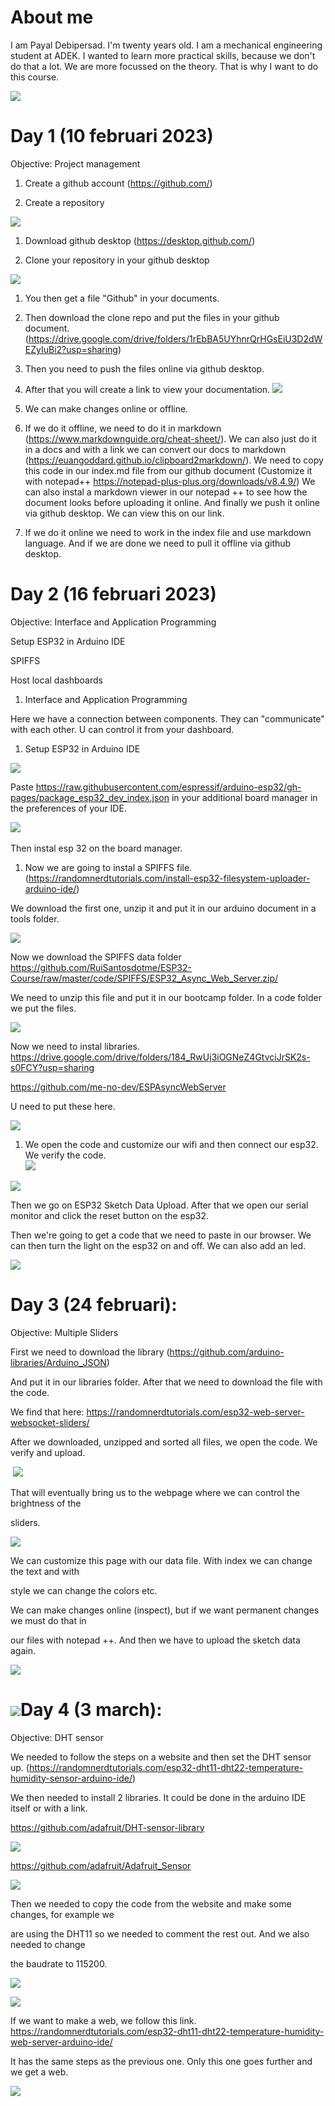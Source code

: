 About me
========

I am Payal Debipersad. I'm twenty years old. I am a mechanical engineering student at ADEK. I wanted to learn more practical skills, because we don't do that a lot. We are more focussed on the theory. That is why I want to do this course. 

![](https://lh6.googleusercontent.com/98ovlR7i_LQPeCCsVmqZ4beQBaor8W_HHrKoCvYidRr20q0XC_E8C3FMMAsjDApvsVwepbNCLh54CQFDDm603r-9BXN2OLvLGbTCOxaj9Zv3G-SacjqiU8NQAeTYBiKwGQ61ANqJJGV1jNJJMjb9rpU)

Day 1 (10 februari 2023)
========================

Objective: Project management

1.  Create a github account (<https://github.com/>)

2.  Create a repository 

![](https://lh4.googleusercontent.com/QrvQTvp3jR6-E1ZhlYo4N4QsHAdr1DuWKs7WaUUdd0OxwYrNqXAiLdFhFV5VkAzCUYvDerd0XuNGmM4NwV_kyfzP-8TPF4fOwiIP8IvHAxz7BA0xcXLCXVWjIJItkgSi5apf1-PaYIm857CW0dv_fyU)

1.  Download github desktop (<https://desktop.github.com/>)

2.  Clone your repository in your github desktop

![](https://lh6.googleusercontent.com/7n9uSx2_p8Zatd2a08Up-tcgyVxE6ueckP6ErvmYQ_vQ6LuEoR7R6dY0O3KcaMj9T9UumVKu1bX4an-bU9DLCGxd24_TDgQKkUjp13Ri4hEoqkeXWUKZKL2V0qSPoBTTs28fVqKt9WdkFHzlUxgEvqA)

1.  You then get a file "Github" in your documents. 

2.  Then download the clone repo and put the files in your github document. (<https://drive.google.com/drive/folders/1rEbBA5UYhnrQrHGsEiU3D2dWEZyIuBi2?usp=sharing>)

3.  Then you need to push the files online via github desktop.

4.  After that you will create a link to view your documentation. ![](https://lh4.googleusercontent.com/vTnVDXZD5IE0r2SeWQ6MaCd5sfEMbpRB6MYIEpKpEW-NsFc54jOuWl0ow2C-d4GQPmtRfDYNppP44CoTlV_kwjejVa4gOCVeVdgLAmHrdYyrnQJzzpIGyJ2IIo9BIVU6fEB0Sk3ovLUtQnAUtkJxWw0)

5.  We can make changes online or offline. 

1.  If we do it offline, we need to do it in markdown (<https://www.markdownguide.org/cheat-sheet/>). We can also just do it in a docs and with a link we can convert our docs to markdown (<https://euangoddard.github.io/clipboard2markdown/>). We need to copy this code in our index.md file from our github document (Customize it with notepad++ <https://notepad-plus-plus.org/downloads/v8.4.9/>) We can also instal a markdown viewer in our notepad ++ to see how the document looks before uploading it online. And finally we push it online via github desktop. We can view this on our link.

2.  If we do it online we need to work in the index file and use markdown language. And if we are done we need to pull it offline via github desktop.

Day 2 (16 februari 2023)
========================

Objective:  Interface and Application Programming

Setup ESP32 in Arduino IDE

SPIFFS

Host local dashboards

1.  Interface and Application Programming

Here we have a connection between components. They can "communicate" with each other. U can control it from your dashboard.

1.  Setup ESP32 in Arduino IDE

![](https://lh5.googleusercontent.com/rwbM7znjEwdxrmxfM-5rJ9jhityqJvDZolF2Omde_WCfPYmkhOuafeHwx67JzI7E6tCCDhfoDeutiRkbCGJrXy4U9as1PBLI97FZIAUdbKwhedNraqMa903cNmrakw155d5Ka0u69vOUZYBlQthOnrM)

Paste <https://raw.githubusercontent.com/espressif/arduino-esp32/gh-pages/package_esp32_dev_index.json> in your additional board manager in the preferences of your IDE.

![](https://lh6.googleusercontent.com/Hfl7hJF1oPBvnTD2SfCzWpTj0b2TyWKmu2D4cYEIzGRiXTsiCSrQyoxF3bB2G93YIF-B90H_KiBCba7d6ozfiz82B_9AD94CUpGgGLnGo_imNOrkiaa-SZDgNR8vaFQnmNFgfM27VOxwQCh-fZgIiik) 

Then instal esp 32 on the board manager.

1.  Now we are going to instal a SPIFFS file. (<https://randomnerdtutorials.com/install-esp32-filesystem-uploader-arduino-ide/>)

We download the first one, unzip it and put it in our arduino document in a tools folder.

![](https://lh3.googleusercontent.com/H6cQwz57kx3lm6p61vHW6vIn6k2fL1UvHe0TX9Wwai2_NveA67iSAyGdn9nfIxb18q4gcvVTmRsyWQuS6poj9tcu2BSqSYBkuw3OTIFb_w-ynFkRv3iK0w6kGGwF0zpb98s25RhToNKrfowcyUf5ioE)

Now we download the SPIFFS data folder <https://github.com/RuiSantosdotme/ESP32-Course/raw/master/code/SPIFFS/ESP32_Async_Web_Server.zip/>

We need to unzip this file and put it in our bootcamp folder. In a code folder we put the files. 

![](https://lh5.googleusercontent.com/Q0n4cwlX0CQHnU7SoXoenmLWNixyKIwFiEhAZtELKhCZaLAOaX5H48QBabk9tts5HCs2g8ig_mFnFcS1uyZ4dZgXf7KGsyDy0y4dI10-SAJn1OS4vbJrS8oxozYg7J4NONnpMObJkuJCSfaVzocivE4)

Now we need to instal libraries. <https://drive.google.com/drive/folders/184_RwUj3iOGNeZ4GtvciJrSK2s-s0FCY?usp=sharing>

<https://github.com/me-no-dev/ESPAsyncWebServer>

U need to put these here. 

![](https://lh5.googleusercontent.com/mzMmhbkGnmEZAHWWerIUntXo6Py2F_LFLQz20Bg519hLVxVp7IMMtcH44HdnZlF78SFtZI7Jmzkeyje_G_UVJojcIuLvr7c9FX_UTY01XL7vPYW8Nv6qnCphMGH5xExZC0Fudv9BvLtRwCYb8w3VmBA)

1.  We open the code and customize our wifi and then connect our esp32. We verify the code.\
![](https://lh6.googleusercontent.com/FSA3ceevp-w9321n2nRo0C18mi_9va5Mfq52hRAhEL9JLouEvgho8vZ2x3k-Q4E9DF_GGwUR_Nv_oSLNAUBlVAzIAi35_UC2jf7GVRjpOwlGF9hJ-i6VYMUrP6MclNfwHamUjkbPgSPszHRP7Y4m3B8)

![](https://lh6.googleusercontent.com/RnrhGOkPkwNiz8PYjmysPIPiyZm2jCOJIRNNYQ9PUyQXAcQhMZ0xVkIDubcv_j58Jx6BhPqWsE1odrZwHOvCRxUOaIZyfbH1V_OK4HRVj3z6c3bo2jCCiTJ8gId1JIGw5wz7afYQ8LM0bJqGzwxD7lA)

Then we go on ESP32 Sketch Data Upload. After that we open our serial monitor and click the reset button on the esp32. 

Then we're going to get a code that we need to paste in our browser. We can then turn the light on the esp32 on and off. We can also add an led. 

![](https://lh6.googleusercontent.com/qliBkOALX2RX3oDgIE0lHeN-8B3LBK8P1jXYOtoE2JJux7Uc8kyQBJOJIGq5ndk_DiuAUluXjr6HEWYLt2AOsDMyGTI5dOvWBBz0CO8xw6pZSDUhsQ-3AaF8QneN_oPzqbRbAe4RsArtnq4hg9qjfDY)

Day 3 (24 februari):
====================

Objective: Multiple Sliders

First we need to download the library (<https://github.com/arduino-libraries/Arduino_JSON>)

And put it in our libraries folder. After that we need to download the file with the code.

We find that here: <https://randomnerdtutorials.com/esp32-web-server-websocket-sliders/>

After we downloaded, unzipped and sorted all files, we open the code. We verify and upload.

 ![](https://lh3.googleusercontent.com/dCB4s3rzfzk2uMnN5QHq2x7KaLsXKNFfG1P2o4EU1MnUE5kVCCd7jpTdPW9P4Xthhq3FR5T6wpAGfCzhVfptpkJE18j-iv54CpOrvnmYFcjyJhi_VUltVS4RuFqm1QomBIYdxeD9yPd4tYVcDnzaNWc)

That will eventually bring us to the webpage where we can control the brightness of the

sliders.

![](https://lh5.googleusercontent.com/UA_sBRRW1JWYY-RnKUhB8aArpeYIHTXbxCfN3bea47YAtYxLRg6ZTbPOZXlhyqXNO0_rGwZ-IekTmlMBEzm8BtECmV1g5H_JHYh5GKhAfeZZZogWFMHqXL8mm_cr2s3-zMgduoHEGaJPRc_bQ2zuLiE)

We can customize this page with our data file. With index we can change the text and with

style we can change the colors etc. 

We can make changes online (inspect), but if we want permanent changes we must do that in

our files with notepad ++. And then we have to upload the sketch data again.

![](https://lh5.googleusercontent.com/orQc5PuuMYOnKICi5VhFbqRws1pMfbjgPQohSMTYVQy6HtaIdl1uATJh2x2RlIFAe2z43_uEqgJH3sX4EuPCSklvsJBWcGNFXYD9VW3kE0u12kqtWFeikS9dy1TZZSAMZTXEgLVl6sSCSL6JXsOCPy8)

![](https://lh4.googleusercontent.com/zikIke4-GwMFXFvhgG2h3Jdkyhu1y8ugQO86WbAJW7edaV8XmDqBcKJKGdgDKJVfRZOPYiYMd7Lkr2_CgX8XnPZU7rPl9j9nrrdIdgp0cdMgfBE7mjZvaxB_83XWiOdMFOsxLHZnTYUnIL-u3T1-NGc)Day 4 (3 march):
================

Objective: DHT sensor

We needed to follow the steps on a website and then set the DHT sensor up. (<https://randomnerdtutorials.com/esp32-dht11-dht22-temperature-humidity-sensor-arduino-ide/>)

We then needed to install 2 libraries. It could be done in the arduino IDE itself or with a link.

<https://github.com/adafruit/DHT-sensor-library> 

![](https://lh5.googleusercontent.com/ShfU3AIm6IU4zwi6c4PCPUAjREgrjs_NANgvwRcTrYivGTRHD2aZQT1zJSlkHqFNaKwKWu19fsCsMFitzGI-Pxh6p8uJGu3cSONSlal-I8MEDApwuwiwP6jcF3SBgK-Z48ISBU50SSnIJ6MP0SMJCVE)

<https://github.com/adafruit/Adafruit_Sensor> 

![](https://lh6.googleusercontent.com/Kf8aadUH0DwlmDoAKxXB3DezGEcNUsrVPwKCwcrufjt9gzV8UL-9HBAq5UQJGQNLjvHMBhEGr4RGW5jWigGHbxOTdNwojpt47UJ8ZfpQIR9_q4lNUd5b-DtKFIu6ODBReoFWc9-FM0vIAEgInJFbCnY)

Then we needed to copy the code from the website and make some changes, for example we

are using the DHT11 so we needed to comment the rest out. And we also needed to change

the baudrate to 115200.

![](https://lh3.googleusercontent.com/WxvLrGKeka_tJwtoABBr0W-gT-HRLKzva-CnGk6PseFAeY0-TXTohOooGRIqgtrQchlwG5PYL5ACqwPES32QhywOO8FiwXdEzJJVfHos0t2_5GAkLslkIqgsbY8i0UsXmQEhXzFJXwgSTX0FhgfOo4Y)

![](https://lh6.googleusercontent.com/XjAxWTzIwIgY3Dpoz9T6vsh999u75DXoq9odp_L2nPGdgFmMSJQ3fzwUBhx3x2B45hpuSTNksPslUdYMrUIthRkjanom7onH-AD2BeXmy-qW2auOpeBnqOkONriwjGr0UDyQsWxeTLjoUme8nVIYj_w)

If we want to make a web, we follow this link. <https://randomnerdtutorials.com/esp32-dht11-dht22-temperature-humidity-web-server-arduino-ide/>

It has the same steps as the previous one. Only this one goes further and we get a web. 

![](https://lh5.googleusercontent.com/6Xk_cVISxOw7PKvsHLZOY3t4qP2U-luleLNmDKKCPabEWctgs27mi_mseLeKsDnE5sV6Yu5YWND0oqe3__N7h0CTpqLvMVLdHOW85HIPiYAOYG73_qhr5lLq7kUzjVlsaCmQnSjjA1__iA18wyeOVss)